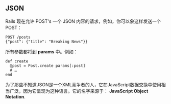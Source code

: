 ## JSON

Rails 现在允许 POST's 一个 JSON 内容的请求，例如，你可以象这样发送一个 POST：

	POST /posts
	{"post": {"title": "Breaking News"}}

所有参数都将到 **params** 中。例如：

	def create
	  @post = Post.create params[:post]
	  # …
	end

为了那些不知道JSON是一个XML竞争者的人，它在JavaScript数据交换中使用相当广泛，因为它呈现为这种语言。它的名字来源于： **JavaScript Object Notation**.